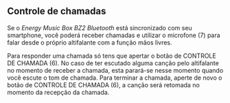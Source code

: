 ## Controle de chamadas

Se o *Energy Music Box BZ2 Bluetooth* está sincronizado com seu smartphone, você poderá receber chamadas e utilizar o microfone (7) para falar desde o próprio altifalante com a função mãos livres.

Para responder uma chamada só tens que apertar o botão de CONTROLE DE CHAMADA (6). No caso de ter escutado alguma canção pelo altifalante no momento de receber a chamada, esta parará-se nesse momento quando você escute o tom de chamada.   Para terminar a chamada, aperte de novo o botão de CONTROLE DE CHAMADA (6), a canção será retomada no momento da recepção da chamada.

